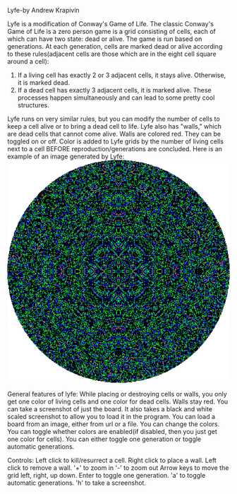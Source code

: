 Lyfe-by Andrew Krapivin

Lyfe is a modification of Conway's Game of Life.
The classic Conway's Game of Life is a zero person game is a grid consisting of cells, each of which can have two state: dead or alive.
The game is run based on generations. At each generation, cells are marked dead or alive according to these rules(adjacent cells are those which are in the eight cell square around a cell):
1. If a living cell has exactly 2 or 3 adjacent cells, it stays alive. Otherwise, it is marked dead.
2. If a dead cell has exactly 3 adjacent cells, it is marked alive.
These processes happen simultaneously and can lead to some pretty cool structures.

Lyfe runs on very similar rules, but you can modify the number of cells to keep a cell alive or to bring a dead cell to life.
Lyfe also has "walls," which are dead cells that cannot come alive. Walls are colored red. They can be toggled on or off.
Color is added to Lyfe grids by the number of living cells next to a cell BEFORE reproduction/generations are concluded.
Here is an example of an image generated by Lyfe:
![alt tag](https://raw.githubusercontent.com/awesommee333/LYFE/master/circle.png)

General features of lyfe:
While placing or destroying cells or walls, you only get one color of living cells and one color for dead cells. Walls stay red.
You can take a screenshot of just the board. It also takes a black and white scaled screenshot to allow you to load it in the program.
You can load a board from an image, either from url or a file.
You can change the colors.
You can toggle whether colors are enabled(if disabled, then you just get one color for cells).
You can either toggle one generation or toggle automatic generations.

Controls:
Left click to kill/resurrect a cell.
Right click to place a wall. Left click to remove a wall.
'+' to zoom in
'-' to zoom out
Arrow keys to move the grid left, right, up down.
Enter to toggle one generation.
'a' to toggle automatic generations.
'h' to take a screenshot.
